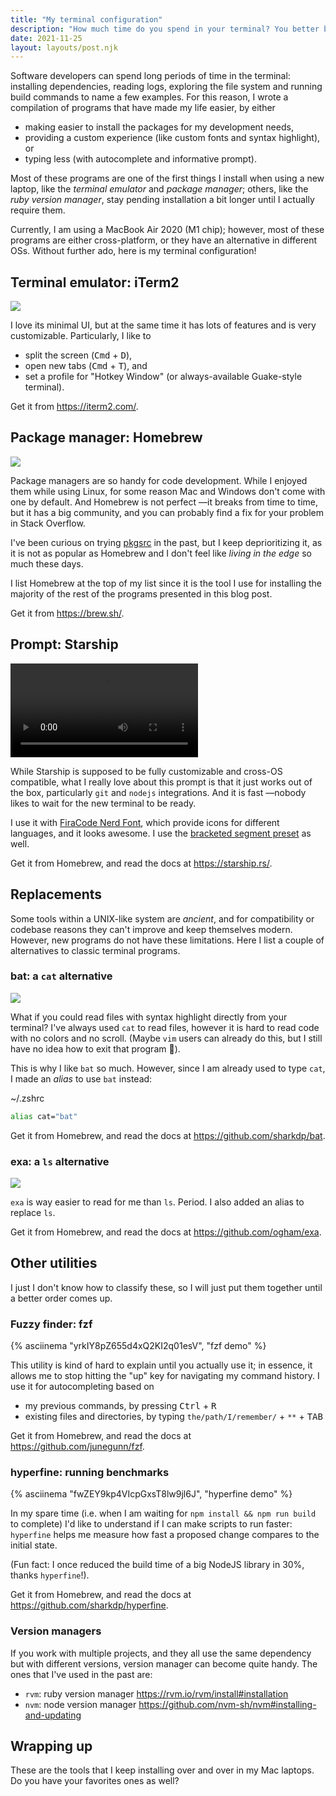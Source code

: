 ```yaml
---
title: "My terminal configuration"
description: "How much time do you spend in your terminal? You better be having a good time there. Learn how to customize it"
date: 2021-11-25
layout: layouts/post.njk
---
```


Software developers can spend long periods of time in the terminal: installing dependencies, reading logs, exploring the file system and running build commands to name a few examples. For this reason, I wrote a compilation of programs that have made my life easier, by either 
- making easier to install the packages for my development needs,
- providing a custom experience (like custom fonts and syntax highlight), or
- typing less (with autocomplete and informative prompt).

Most of these programs are one of the first things I install when using a new laptop, like the _terminal emulator_ and _package manager_; others, like the _ruby version manager_, stay pending installation a bit longer until I actually require them.

Currently, I am using a MacBook Air 2020 (M1 chip); however, most of these programs are either cross-platform, or they have an alternative in different OSs. Without further ado, here is my terminal configuration!


## Terminal emulator: iTerm2
![](/img/2021/11/iTerm2-screenshot.png)

I love its minimal UI, but at the same time it has lots of features and is very customizable. Particularly, I like to 
- split the screen (<kbd>Cmd</kbd> + <kbd>D</kbd>), 
- open new tabs (<kbd>Cmd</kbd> + <kbd>T</kbd>), and 
- set a profile for "Hotkey Window" (or always-available Guake-style terminal).

Get it from https://iterm2.com/.


## Package manager: Homebrew
![](/img/2021/11/brew-screenshot.png)

Package managers are so handy for code development. While I enjoyed them while using Linux, for some reason Mac and Windows don't come with one by default. And Homebrew is not perfect —it breaks from time to time, but it has a big community, and you can probably find a fix for your problem in Stack Overflow.

I've been curious on trying [pkgsrc](http://pkgsrc.joyent.com/) in the past, but I keep deprioritizing it, as it is not as popular as Homebrew and I don't feel like _living in the edge_ so much these days.

I list Homebrew at the top of my list since it is the tool I use for installing the majority of the rest of the programs presented in this blog post.

Get it from https://brew.sh/.


## Prompt: Starship
<video autoplay loop playsinline><source src="/img/2021/11/starship-demo.webm" type="video/webm"></video>

While Starship is supposed to be fully customizable and cross-OS compatible, what I really love about this prompt is that it just works out of the box, particularly `git` and `nodejs` integrations. And it is fast —nobody likes to wait for the new terminal to be ready.

I use it with [FiraCode Nerd Font](https://www.nerdfonts.com/), which provide icons for different languages, and it looks awesome. I use the [bracketed segment preset](https://starship.rs/presets/#bracketed-segments) as well.

Get it from Homebrew, and read the docs at https://starship.rs/.


## Replacements
Some tools within a UNIX-like system are _ancient_, and for compatibility or codebase reasons they can't improve and keep themselves modern. However, new programs do not have these limitations. Here I list a couple of alternatives to classic terminal programs.


### bat: a `cat` alternative
![](/img/2021/11/bat-screenshot.png)

What if you could read files with syntax highlight directly from your terminal? I've always used `cat` to read files, however it is hard to read code with no colors and no scroll. (Maybe `vim` users can already do this, but I still have no idea how to exit that program 🥲).

This is why I like `bat` so much. However, since I am already used to type `cat`, I made an _alias_ to use `bat` instead:

<div class="code-filename">~/.zshrc</div>

``` bash
alias cat="bat"
```

Get it from Homebrew, and read the docs at https://github.com/sharkdp/bat.


### exa: a `ls` alternative
![](/img/2021/11/exa-screenshot.png)

`exa` is way easier to read for me than `ls`. Period. I also added an alias to replace `ls`.

Get it from Homebrew, and read the docs at https://github.com/ogham/exa.


## Other utilities
I just I don't know how to classify these, so I will just put them together until a better order comes up.

### Fuzzy finder: fzf
{% asciinema "yrkIY8pZ655d4xQ2KI2q01esV", "fzf demo" %}

This utility is kind of hard to explain until you actually use it; in essence, it allows me to stop  hitting the "up" key for navigating my command history. I use it for autocompleting based on
- my previous commands, by pressing <kbd>Ctrl</kbd> + <kbd>R</kbd>
- existing files and directories, by typing `the/path/I/remember/` + `**` + <kbd>TAB</kbd>

Get it from Homebrew, and read the docs at https://github.com/junegunn/fzf.


### hyperfine: running benchmarks
{% asciinema "fwZEY9kp4VIcpGxsT8lw9jl6J", "hyperfine demo" %}

In my spare time (i.e. when I am waiting for `npm install && npm run build` to complete) I'd like to understand if I can make scripts to run faster: `hyperfine` helps me measure how fast a proposed change compares to the initial state.

(Fun fact: I once reduced the build time of a big NodeJS library in 30%, thanks `hyperfine`!).

Get it from Homebrew, and read the docs at https://github.com/sharkdp/hyperfine.


### Version managers
If you work with multiple projects, and they all use the same dependency but with different versions, version manager can become quite handy. The ones that I've used in the past are:
- `rvm`: ruby version manager https://rvm.io/rvm/install#installation
- `nvm`: node version manager https://github.com/nvm-sh/nvm#installing-and-updating


## Wrapping up
These are the tools that I keep installing over and over in my Mac laptops. Do you have your favorites ones as well?

